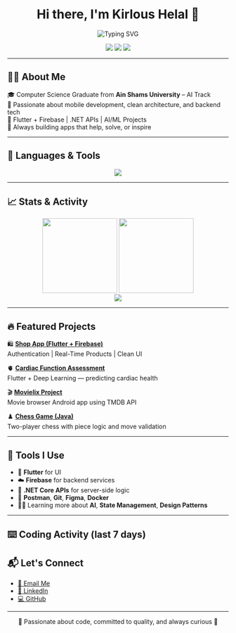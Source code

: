 <h1 align="center">Hi there, I'm Kirlous Helal 👋</h1>

<p align="center">
  <img 
    src="https://readme-typing-svg.demolab.com?font=Fira+Code&weight=600&pause=1000&center=true&vCenter=true&multiline=true&width=500&height=90&lines=Flutter+Developer+💙;Backend+.NET+Explorer+⚙️;Always+Learning+New+Tech+🔥" 
    alt="Typing SVG" 
  />
</p>

<p align="center">
  <a href="mailto:kirlous.helal2@gmail.com"><img src="https://img.shields.io/badge/Gmail-D14836?style=flat-square&logo=gmail&logoColor=white" /></a>
  <a href="https://www.linkedin.com/in/kirlous-helal"><img src="https://img.shields.io/badge/LinkedIn-0077B5?style=flat-square&logo=linkedin&logoColor=white" /></a>
  <a href="https://github.com/kirlousHelal"><img src="https://img.shields.io/badge/GitHub-000?style=flat-square&logo=github&logoColor=white" /></a>
</p>

---

## 👨‍💻 About Me

🎓 Computer Science Graduate from **Ain Shams University** – AI Track  
🧠 Passionate about mobile development, clean architecture, and backend tech  
💼 Flutter + Firebase | .NET APIs | AI/ML Projects  
🚀 Always building apps that help, solve, or inspire

---

## 🧠 Languages & Tools

<p align="center">
  <img src="https://skillicons.dev/icons?i=flutter,dart,firebase,docker,git,github,python,java,cs,visualstudio,vscode,linux,figma&theme=dark" />
</p>

---

## 📈 Stats & Activity

<p align="center">
  <img src="https://github-readme-stats.vercel.app/api?username=kirlousHelal&show_icons=true&theme=react" height="170" />
  <img src="https://github-readme-streak-stats.herokuapp.com?user=kirlousHelal&theme=react" height="170"/>
  <br>
  <img src="https://github-readme-activity-graph.vercel.app/graph?username=kirlousHelal&theme=react-dark" />
</p>

---

## 🔥 Featured Projects

🛍️ [**Shop App (Flutter + Firebase)**](https://github.com/kirlousHelal/shop_app_flutter)  
Authentication | Real-Time Products | Clean UI  

🫀 [**Cardiac Function Assessment**](https://github.com/kirlousHelal/Cardiac-Function-Assessment)  
Flutter + Deep Learning — predicting cardiac health  

🎬 [**Movielix Project**](https://github.com/kirlousHelal/Movielix_Project)  
Movie browser Android app using TMDB API  

♟️ [**Chess Game (Java)**](https://github.com/kirlousHelal/Chess-Game)  
Two-player chess with piece logic and move validation

---

## 🧰 Tools I Use

- 📱 **Flutter** for UI
- ☁️ **Firebase** for backend services
- 🔧 **.NET Core APIs** for server-side logic
- 🧪 **Postman**, **Git**, **Figma**, **Docker**
- 👨‍🏫 Learning more about **AI**, **State Management**, **Design Patterns**

---

## ⌨️ Coding Activity (last 7 days)

<!--START_SECTION:waka-->
<!--END_SECTION:waka-->

## 📬 Let's Connect

- [📧 Email Me](mailto:kirlous.helal2@gmail.com)
- [💼 LinkedIn](https://www.linkedin.com/in/kirlous-helal)
- [💻 GitHub](https://github.com/kirlousHelal)

---

<p align="center">💙 Passionate about code, committed to quality, and always curious 💙</p>

